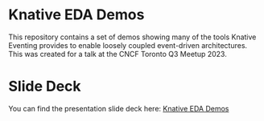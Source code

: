 # Knative EDA Demos

This repository contains a set of demos showing many of the tools Knative Eventing provides to enable loosely coupled event-driven architectures.
This was created for a talk at the CNCF Toronto Q3 Meetup 2023.

# Slide Deck

You can find the presentation slide deck here: [Knative EDA Demos](https://docs.google.com/presentation/d/1Fi4jq1d7Tl1Q0VHkEjhPkdv-gfxPLIBqaeWod_dezvM/edit#slide=id.p)